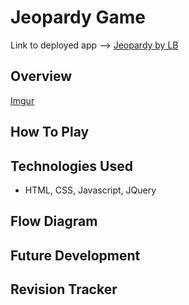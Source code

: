 # Jeopardy Game

Link to deployed app --> [Jeopardy by LB](https://laurabusta.github.io/jeopardy-game/index.html)

## Overview

[Imgur](https://i.imgur.com/7c1s2EO.png)



## How To Play

## Technologies Used
* HTML, CSS, Javascript, JQuery

## Flow Diagram

## Future Development

## Revision Tracker


